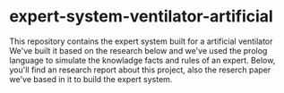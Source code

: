 # expert-system-ventilator-artificial
This repository contains the expert system built for a artificial ventilator 
We've built it based on the research below and we've used the prolog language to simulate the knowladge facts and rules of an expert.
Below, you'll find an research report about this project, also the reserch paper we've based in it to build the expert system.


